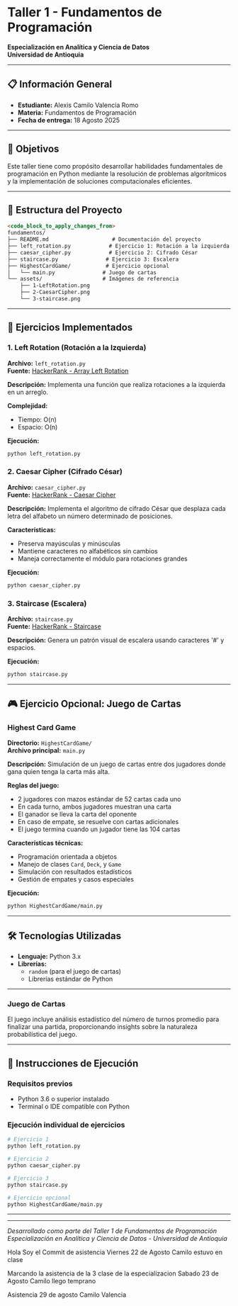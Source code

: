 
# Taller 1 - Fundamentos de Programación
**Especialización en Analítica y Ciencia de Datos**  
**Universidad de Antioquia**

---

## 📋 Información General

- **Estudiante:** Alexis Camilo Valencia Romo
- **Materia:** Fundamentos de Programación
- **Fecha de entrega:** 18 Agosto 2025
---

## 🎯 Objetivos

Este taller tiene como propósito desarrollar habilidades fundamentales de programación en Python mediante la resolución de problemas algorítmicos y la implementación de soluciones computacionales eficientes.

---

## 📁 Estructura del Proyecto

```markdown:/fundamentos/README.md
<code_block_to_apply_changes_from>
fundamentos/
├── README.md                    # Documentación del proyecto
├── left_rotation.py            # Ejercicio 1: Rotación a la izquierda
├── caesar_cipher.py            # Ejercicio 2: Cifrado César
├── staircase.py               # Ejercicio 3: Escalera
├── HighestCardGame/           # Ejercicio opcional
│   └── main.py               # Juego de cartas
└── assets/                   # Imágenes de referencia
    ├── 1-LeftRotation.png
    ├── 2-CaesarCipher.png
    └── 3-staircase.png
```

---

## 🔧 Ejercicios Implementados

### 1. Left Rotation (Rotación a la Izquierda)
**Archivo:** `left_rotation.py`  
**Fuente:** [HackerRank - Array Left Rotation](https://www.hackerrank.com/challenges/array-left-rotation/problem)

**Descripción:** Implementa una función que realiza rotaciones a la izquierda en un arreglo.

**Complejidad:** 
- Tiempo: O(n)
- Espacio: O(n)

**Ejecución:**
```bash
python left_rotation.py
```

### 2. Caesar Cipher (Cifrado César)
**Archivo:** `caesar_cipher.py`  
**Fuente:** [HackerRank - Caesar Cipher](https://www.hackerrank.com/challenges/caesar-cipher-1/problem)

**Descripción:** Implementa el algoritmo de cifrado César que desplaza cada letra del alfabeto un número determinado de posiciones.

**Características:**
- Preserva mayúsculas y minúsculas
- Mantiene caracteres no alfabéticos sin cambios
- Maneja correctamente el módulo para rotaciones grandes

**Ejecución:**
```bash
python caesar_cipher.py
```

### 3. Staircase (Escalera)
**Archivo:** `staircase.py`  
**Fuente:** [HackerRank - Staircase](https://www.hackerrank.com/challenges/staircase/problem)

**Descripción:** Genera un patrón visual de escalera usando caracteres '#' y espacios.

**Ejecución:**
```bash
python staircase.py
```

---

## 🎮 Ejercicio Opcional: Juego de Cartas

### Highest Card Game
**Directorio:** `HighestCardGame/`  
**Archivo principal:** `main.py`

**Descripción:** Simulación de un juego de cartas entre dos jugadores donde gana quien tenga la carta más alta.

**Reglas del juego:**
- 2 jugadores con mazos estándar de 52 cartas cada uno
- En cada turno, ambos jugadores muestran una carta
- El ganador se lleva la carta del oponente
- En caso de empate, se resuelve con cartas adicionales
- El juego termina cuando un jugador tiene las 104 cartas

**Características técnicas:**
- Programación orientada a objetos
- Manejo de clases `Card`, `Deck`, y `Game`
- Simulación con resultados estadísticos
- Gestión de empates y casos especiales

**Ejecución:**
```bash
python HighestCardGame/main.py
```

---

## 🛠️ Tecnologías Utilizadas

- **Lenguaje:** Python 3.x
- **Librerías:** 
  - `random` (para el juego de cartas)
  - Librerías estándar de Python

---

### Juego de Cartas
El juego incluye análisis estadístico del número de turnos promedio para finalizar una partida, proporcionando insights sobre la naturaleza probabilística del juego.

---

## 🚀 Instrucciones de Ejecución

### Requisitos previos
- Python 3.6 o superior instalado
- Terminal o IDE compatible con Python

### Ejecución individual de ejercicios
```bash
# Ejercicio 1
python left_rotation.py

# Ejercicio 2  
python caesar_cipher.py

# Ejercicio 3
python staircase.py

# Ejercicio opcional
python HighestCardGame/main.py
```


---


---

*Desarrollado como parte del Taller 1 de Fundamentos de Programación*  
*Especialización en Analítica y Ciencia de Datos - Universidad de Antioquia*


Hola Soy el Commit de asistencia 
Viernes 22 de Agosto 
Camilo estuvo en clase

Marcando la asistencia de la 3 clase de la especializacion
Sabado 23 de Agosto 
Camilo llego temprano

Asistencia 29 de agosto
Camilo Valencia